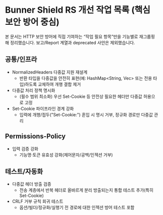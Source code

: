 # Bunner Shield RS 개선 작업 목록 (핵심 보안 방어 중심)

본 문서는 HTTP 보안 방어에 직접 기여하는 “작업 필요 항목”만을 기능별로 재그룹핑해 정리했습니다. 보고/Report 계열과 deprecated 사안은 제외했습니다.

## 공통/인프라

- NormalizedHeaders 다중값 지원 재설계
  - 반환 타입을 다중값을 안전히 표현(예: HashMap<String, Vec<String>> 또는 전용 타입)하도록 교체하여 개행 결합 제거
- 다중값 처리 정책 명시화
  - (필수 범위 최소화) 우선 Set-Cookie 등 안전상 필요한 헤더만 다중값 허용으로 고정
- Set-Cookie 파이프라인 경계 강화
  - 입력에 개행/접두("Set-Cookie:") 혼입 시 명시 거부, 정규화 경로만 다중값 관리

## Permissions-Policy

- 입력 검증 강화
  - 기능명·토큰 유효성 강화(제어문자/공백/인젝션 거부)

## 테스트/자동화

- 다중값 헤더 방출 검증
  - 전송 계층에서 반복 헤더로 올바르게 분리 방출되는지 통합 테스트 추가(특히 Set-Cookie)
- CRLF 거부 규칙 회귀 테스트
  - 옵션/빌더/정규화/실행기 전 경로에 대한 인젝션 방어 테스트 포함
 

 
